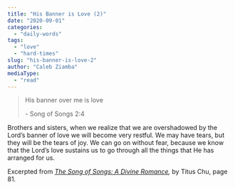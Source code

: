 ```yaml
---
title: "His Banner is Love (2)"
date: "2020-09-01"
categories: 
  - "daily-words"
tags: 
  - "love"
  - "hard-times"
slug: "his-banner-is-love-2"
author: "Caleb Ziamba"
mediaType: 
  - "read"
---
```


> His banner over me is love
> 
> \- Song of Songs 2:4

Brothers and sisters, when we realize that we are overshadowed by the Lord’s banner of love we will become very restful. We may have tears, but they will be the tears of joy. We can go on without fear, because we know that the Lord’s love sustains us to go through all the things that He has arranged for us.

Excerpted from _[The Song of Songs: A Divine Romance](https://www.asweetsavor.org/song-of-songs-dr),_ by Titus Chu, page 81.
